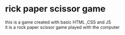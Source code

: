 <h1>rick paper scissor game</h1>
this is a game created with basic HTML ,CSS and JS 
<br>
it is a rock paper scissor game played with the computer
